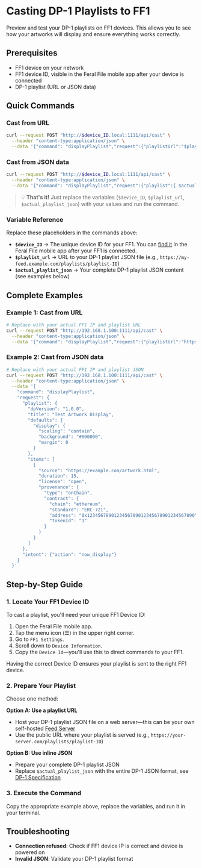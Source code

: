# Casting DP-1 Playlists to FF1

Preview and test your DP-1 playlists on FF1 devices. This allows you to see how your artworks will display and ensure everything works correctly.

## Prerequisites

- FF1 device on your network
- FF1 device ID, visible in the Feral File mobile app after your device is connected
- DP-1 playlist (URL or JSON data)

## Quick Commands

### Cast from URL
```bash
curl --request POST "http://$device_ID.local:1111/api/cast" \
  --header "content-type:application/json" \
  --data '{"command": "displayPlaylist","request":{"playlistUrl":"$playlist_url", "intent": {"action": "now_display"}}}'
```

### Cast from JSON data
```bash
curl --request POST "http://$device_ID.local:1111/api/cast" \
  --header "content-type:application/json" \
  --data '{"command": "displayPlaylist","request":{"playlist":{ $actual_playlist_json }, "intent": {"action": "now_display"}}}'
```

> 💡 **That's it!** Just replace the variables (`$device_ID`, `$playlist_url`, `$actual_playlist_json`) with your values and run the command.

### Variable Reference

Replace these placeholders in the commands above:

- **`$device_ID`** → The unique device ID for your FF1. You can [find it](#1-locate-your-ff1-device-id) in the Feral File mobile app after your FF1 is connected.
- **`$playlist_url`** → URL to your DP-1 playlist JSON file (e.g., `https://my-feed.example.com/playlists/playlist-ID`)
- **`$actual_playlist_json`** → Your complete DP-1 playlist JSON content (see examples below)

## Complete Examples

### Example 1: Cast from URL
```bash
# Replace with your actual FF1 IP and playlist URL
curl --request POST "http://192.168.1.100:1111/api/cast" \
  --header "content-type:application/json" \
  --data '{"command": "displayPlaylist","request":{"playlistUrl":"https://feed.example.com/my-playlist.json", "intent": {"action": "now_display"}}}'
```

### Example 2: Cast from JSON data
```bash
# Replace with your actual FF1 IP and playlist JSON
curl --request POST "http://192.168.1.100:1111/api/cast" \
  --header "content-type:application/json" \
  --data '{
    "command": "displayPlaylist",
    "request": {
      "playlist": {
        "dpVersion": "1.0.0",
        "title": "Test Artwork Display",
        "defaults": {
          "display": {
            "scaling": "contain",
            "background": "#000000",
            "margin": 0
          }
        },
        "items": [
          {
            "source": "https://example.com/artwork.html",
            "duration": 15,
            "license": "open",
            "provenance": {
              "type": "onChain",
              "contract": {
                "chain": "ethereum",
                "standard": "ERC-721",
                "address": "0x1234567890123456789012345678901234567890",
                "tokenId": "1"
              }
            }
          }
        ]
      },
      "intent": {"action": "now_display"}
    }
  }'
```

## Step-by-Step Guide

### 1. Locate Your FF1 Device ID

To cast a playlist, you'll need your unique FF1 Device ID:

1. Open the Feral File mobile app.
2. Tap the menu icon (☰) in the upper right corner.
3. Go to `FF1 Settings`.
4. Scroll down to `Device Information`.
5. Copy the `Device Id`—you'll use this to direct commands to your FF1.

Having the correct Device ID ensures your playlist is sent to the right FF1 device.

### 2. Prepare Your Playlist
Choose one method:

**Option A: Use a playlist URL**
- Host your DP-1 playlist JSON file on a web server—this can be your own self-hosted [Feed Server](../../dp1-protocol/self-hosted-feed.md)
- Use the public URL where your playlist is served (e.g., `https://your-server.com/playlists/playlist-ID`)

**Option B: Use inline JSON**
- Prepare your complete DP-1 playlist JSON
- Replace `$actual_playlist_json` with the entire DP-1 JSON format, see [DP-1 Specification](https://github.com/display-protocol/dp1)

### 3. Execute the Command
Copy the appropriate example above, replace the variables, and run it in your terminal.

## Troubleshooting

- **Connection refused**: Check if FF1 device IP is correct and device is powered on
- **Invalid JSON**: Validate your DP-1 playlist format
